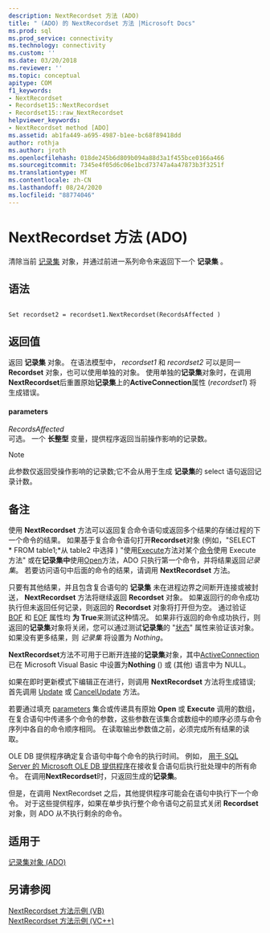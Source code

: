 ```yaml
---
description: NextRecordset 方法 (ADO)
title: " (ADO) 的 NextRecordset 方法 |Microsoft Docs"
ms.prod: sql
ms.prod_service: connectivity
ms.technology: connectivity
ms.custom: ''
ms.date: 03/20/2018
ms.reviewer: ''
ms.topic: conceptual
apitype: COM
f1_keywords:
- NextRecordset
- Recordset15::NextRecordset
- Recordset15::raw_NextRecordset
helpviewer_keywords:
- NextRecordset method [ADO]
ms.assetid: ab1fa449-a695-4987-b1ee-bc68f89418dd
author: rothja
ms.author: jroth
ms.openlocfilehash: 018de245b6d809b094a88d3a1f455bce0166a466
ms.sourcegitcommit: 7345e4f05d6c06e1bcd73747a4a47873b3f3251f
ms.translationtype: MT
ms.contentlocale: zh-CN
ms.lasthandoff: 08/24/2020
ms.locfileid: "88774046"
---
```

# <a name="nextrecordset-method-ado"></a>NextRecordset 方法 (ADO)
清除当前 [记录集](./recordset-object-ado.md) 对象，并通过前进一系列命令来返回下一个 **记录集** 。  
  
## <a name="syntax"></a>语法  
  
```  
  
Set recordset2 = recordset1.NextRecordset(RecordsAffected )  
```  
  
## <a name="return-value"></a>返回值  
 返回 **记录集** 对象。 在语法模型中， *recordset1* 和 *recordset2* 可以是同一 **Recordset** 对象，也可以使用单独的对象。 使用单独的**记录集**对象时，在调用**NextRecordset**后重置原始**记录集**上的**ActiveConnection**属性 (*recordset1*) 将生成错误。  
  
#### <a name="parameters"></a>parameters  
 *RecordsAffected*  
 可选。 一个 **长整型** 变量，提供程序返回当前操作影响的记录数。  
  
> [!NOTE]
>  此参数仅返回受操作影响的记录数;它不会从用于生成 **记录集**的 select 语句返回记录计数。  
  
## <a name="remarks"></a>备注  
 使用 **NextRecordset** 方法可以返回复合命令语句或返回多个结果的存储过程的下一个命令的结果。 如果基于复合命令语句打开**Recordset**对象 (例如，"SELECT \* FROM table1;\*从 table2 中选择 ) "使用[Execute](./execute-method-ado-command.md)方法对某个[命令](./command-object-ado.md)使用 Execute 方法" 或在**记录集中**使用[Open](./open-method-ado-recordset.md)方法，ADO 只执行第一个命令，并将结果返回*记录集*。 若要访问语句中后面的命令的结果，请调用 **NextRecordset** 方法。  
  
 只要有其他结果，并且包含复合语句的 **记录集** 未在进程边界之间断开连接或被封送， **NextRecordset** 方法将继续返回 **Recordset** 对象。 如果返回行的命令成功执行但未返回任何记录，则返回的 **Recordset** 对象将打开但为空。 通过验证 [BOF](./bof-eof-properties-ado.md) 和 [EOF](./bof-eof-properties-ado.md) 属性均 **为 True**来测试这种情况。 如果非行返回的命令成功执行，则返回的**记录集**对象将关闭，您可以通过测试**记录集**的 "[状态](./state-property-ado.md)" 属性来验证该对象。 如果没有更多结果，则 *记录集* 将设置为 *Nothing*。  
  
 **NextRecordset**方法不可用于已断开连接的**记录集**对象，其中[ActiveConnection](./activeconnection-property-ado.md)已在 Microsoft Visual Basic 中设置为**Nothing** () 或 (其他) 语言中为 NULL。  
  
 如果在即时更新模式下编辑正在进行，则调用 **NextRecordset** 方法将生成错误;首先调用 [Update](./update-method.md) 或 [CancelUpdate](./cancelupdate-method-ado.md) 方法。  
  
 若要通过填充 [parameters](./parameters-collection-ado.md) 集合或传递具有原始 **Open** 或 **Execute** 调用的数组，在复合语句中传递多个命令的参数，这些参数在该集合或数组中的顺序必须与命令序列中各自的命令顺序相同。 在读取输出参数值之前，必须完成所有结果的读取。  
  
 OLE DB 提供程序确定复合语句中每个命令的执行时间。 例如， [用于 SQL Server 的 Microsoft OLE DB 提供程序](../../guide/appendixes/microsoft-ole-db-provider-for-sql-server.md)在接收复合语句后执行批处理中的所有命令。 在调用**NextRecordset**时，只返回生成的**记录集**。  
  
 但是，在调用 NextRecordset 之后，其他提供程序可能会在语句中执行下一个命令。 对于这些提供程序，如果在单步执行整个命令语句之前显式关闭 **Recordset** 对象，则 ADO 从不执行剩余的命令。  
  
## <a name="applies-to"></a>适用于  
 [记录集对象 (ADO)](./recordset-object-ado.md)  
  
## <a name="see-also"></a>另请参阅  
 [NextRecordset 方法示例 (VB) ](./nextrecordset-method-example-vb.md)   
 [NextRecordset 方法示例 (VC++)](./nextrecordset-method-example-vc.md)